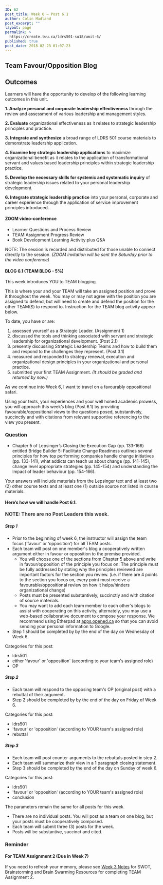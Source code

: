 ```yaml
---
ID: 62
post_title: Week 6 – Post 6.1
author: Colin Madland
post_excerpt: ""
layout: page
permalink: >
  https://create.twu.ca/ldrs501-su18/unit-6/
published: true
post_date: 2018-02-23 01:07:23
---
```

<h2>Team Favour/Opposition Blog</h2>
<h2><strong>Outcomes</strong></h2>
Learners will have the opportunity to develop of the following learning outcomes in this unit.

<strong>1. Analyze personal and corporate leadership effectiveness</strong> through the review and assessment of various leadership and management styles.

<strong>2. Evaluate</strong> organizational effectiveness as it relates to strategic leadership principles and practice.

<strong>3. Integrate and synthesize</strong> a broad range of LDRS 501 course materials to demonstrate leadership application.

<strong>4. Examine key strategic leadership applications</strong> to maximize organizational benefit as it relates to the application of transformational servant and values based leadership principles within strategic leadership practice.

<strong>5. Develop the necessary skills for systemic and systematic inquiry</strong> of strategic leadership issues related to your personal leadership development.

<strong>6. Integrate strategic leadership practice</strong> into your personal, corporate and career experience through the application of service improvement principles introduced.
<h4>ZOOM video-conference</h4>
<ul>
 	<li>Learner Questions and Process Review</li>
 	<li>TEAM Assignment Progress Review</li>
 	<li>Book Development Learning Activity plus Q&amp;A</li>
</ul>
NOTE: The session is recorded and distributed for those unable to connect directly to the session. <em>(ZOOM invitation will be sent the Saturday prior to the video conference)</em>
<h4>BLOG 6.1 (TEAM BLOG - <strong>5%</strong>)</h4>
This week introduces YOU to TEAM blogging.

This is where your and your TEAM will take an assigned position and prove it throughout the week. You may or may not agree with the position you are assigned to defend, but will need to create and defend the position for the other TEAM(S) to respond to. Instruction for the TEAM blog activity appear below.

To date, you have or are:
<ol>
 	<li>assessed yourself as a Strategic Leader. (Assignment 1)</li>
 	<li>discussed the tools and thinking associated with servant and strategic leadership for organizational development. (Post 2.1)</li>
 	<li>presently discussing Strategic Leadership Teams and how to build them and respond to the challenges they represent. (Post 3.1)</li>
 	<li>measured and responded to strategy renewal, execution and organizational design principles in your organizational and personal practice.</li>
 	<li>submitted your first TEAM Assignment. <em>(It should be graded and returned by now.)</em></li>
</ol>
As we continue into Week 6, I want to travel on a favourably oppositional safari.

Using your texts, your experiences and your well honed academic prowess, you will approach this week’s blog (Post 6.1) by providing favourable/oppositional views to the questions posed, substantively, succinctly and with citations from relevant supportive referencing to the view you present.
<h3>Question</h3>
<ul>
 	<li>Chapter 5 of Lepsinger’s Closing the Execution Gap (pp. 133-166) entitled Bridge Builder 5: Facilitate Change Readiness outlines several principles for how top performing companies handle change initiatives (pp. 133-141), what addicts can teach us about change (pp. 141-145), change level appropriate strategies (pp. 145-154) and understanding the Impact of leader behaviour (pp. 154-166).</li>
</ul>
Your answers will include materials from the Lepsinger text and at least two (2) other course texts and at least one (1) outside source not listed in course materials.
<h4>Here’s how we will handle Post 6.1.</h4>
<span style="float: none; background-color: transparent; color: #333333; font-family: -apple-system,BlinkMacSystemFont,'Segoe UI',Roboto,Oxygen-Sans,Ubuntu,Cantarell,'Helvetica Neue',sans-serif; font-size: 16px; font-style: normal; font-variant: normal; font-weight: 400; letter-spacing: normal; line-height: 22.4px; text-align: left; text-decoration: none; text-indent: 0px;"><strong>NOTE: There are no Post Leaders this week.</strong> </span>
<h5>Step 1</h5>
<ul>
 	<li>Prior to the beginning of week 6, the instructor will assign the team focus (‘favour’ or ‘opposition’) for all TEAM posts.</li>
 	<li>Each team will post on one member's blog a cooperatively written argument either in favour or opposition to the premise provided.
<ul>
 	<li>You will choose one of the sections from Chapter 5 above and write in favour/opposition of the principle you focus on. The principle must be fully addressed by stating why the principles reviewed are important factors for the section you review. (i.e. if there are 4 points to the section you focus on, every point must receive a favourable/oppositional review on how it helps/hinders organizational change)</li>
 	<li>Posts must be presented substantively, succinctly and with citation of source materials.</li>
 	<li>You may want to add each team member to each other's blogs to assist with cooperating on this activity, alternately, you may use a web-based collaborative document to compose your response. We recommend using Etherpad at <a href="https://apps.opened.ca">apps.opened.ca</a> so that you can avoid sending your personal information to Google.</li>
</ul>
</li>
 	<li>Step 1 should be completed by by the end of the day on Wednesday of Week 6.</li>
</ul>
Categories for this post:
<ul>
 	<li>ldrs501</li>
 	<li>either 'favour' or 'opposition' (according to your team's assigned role)</li>
 	<li>OP</li>
</ul>
<h5>Step 2</h5>
<ul>
 	<li>Each team will respond to the opposing team's OP (original post) with a rebuttal of their argument.</li>
 	<li>Step 2 should be completed by by the end of the day on Friday of Week 6.</li>
</ul>
Categories for this post:
<ul>
 	<li>ldrs501</li>
 	<li>'favour' or 'opposition' (according to YOUR team's assigned role)</li>
 	<li>rebuttal</li>
</ul>
<h5>Step 3</h5>
<ul>
 	<li>Each team will post counter-arguments to the rebuttals posted in step 2.</li>
 	<li>Each team will summarize their view in a 1 paragraph closing statement.</li>
 	<li>Step 3 should be completed by the end of the day on Sunday of week 6.</li>
</ul>
Categories for this post:
<ul>
 	<li>ldrs501</li>
 	<li>'favour' or 'opposition' (according to YOUR team's assigned role)</li>
 	<li>conclusion</li>
</ul>
The parameters remain the same for all posts for this week.
<ul>
 	<li>There are no individual posts. You will post as a team on one blog, but your posts must be cooperatively composed.</li>
 	<li>Each team will submit three (3) posts for the week.</li>
 	<li>Posts will be substantive, succinct and cited.</li>
</ul>
<h3>Reminder</h3>
<h4>For TEAM Assignment 2 (Due in Week 7)</h4>
If you need to refresh your memory, please see <a href="https://create.twu.ca/ldrs501-su18/unit-3/">Week 3 Notes</a> for SWOT, Brainstorming and Brain Swarming Resources for completing TEAM Assignment 2.